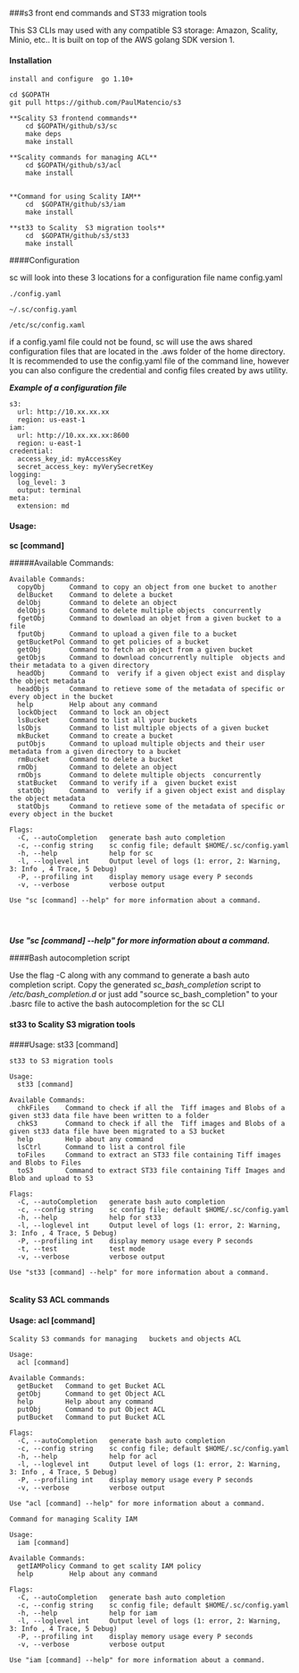 ###s3  front end  commands and ST33 migration tools

This S3  CLIs  may used with any compatible S3 storage: Amazon, Scality, Minio, etc..
It is built on top of the AWS golang SDK version 1. 

####  Installation

~~~~
install and configure  go 1.10+

cd $GOPATH
git pull https://github.com/PaulMatencio/s3

**Scality S3 frontend commands**
    cd $GOPATH/github/s3/sc
    make deps
    make install

**Scality commands for managing ACL** 
    cd $GOPATH/github/s3/acl 
    make install


**Command for using Scality IAM**
    cd  $GOPATH/github/s3/iam
    make install 

**st33 to Scality  S3 migration tools**
    cd  $GOPATH/github/s3/st33
    make install 
~~~~

####Configuration 

sc will look into these 3 locations for a configuration file name config.yaml

`./config.yaml`

`~/.sc/config.yaml`

`/etc/sc/config.xaml`

if a config.yaml file could not be found, sc will use the aws shared configuration 
files that are located in the .aws folder of the home directory. It is recommended to use the 
config.yaml file of the command line, however you can also configure the credential and
config files created by aws utility. 

***Example of a configuration file***
~~~~
s3:
  url: http://10.xx.xx.xx
  region: us-east-1
iam:
  url: http://10.xx.xx.xx:8600
  region: u-east-1
credential:
  access_key_id: myAccessKey
  secret_access_key: myVerySecretKey
logging:
  log_level: 3
  output: terminal   
meta:
  extension: md

~~~~

#### Usage:
  
  **sc [command]**

#####Available Commands:

~~~~
Available Commands:
  copyObj      Command to copy an object from one bucket to another
  delBucket    Command to delete a bucket
  delObj       Command to delete an object
  delObjs      Command to delete multiple objects  concurrently
  fgetObj      Command to download an objet from a given bucket to a file
  fputObj      Command to upload a given file to a bucket
  getBucketPol Command to get policies of a bucket
  getObj       Command to fetch an object from a given bucket
  getObjs      Command to download concurrently nultiple  objects and their metadata to a given directory
  headObj      Command to  verify if a given object exist and display the object metadata
  headObjs     Command to retieve some of the metadata of specific or every object in the bucket
  help         Help about any command
  lockObject   Command to lock an object
  lsBucket     Command to list all your buckets
  lsObjs       Command to list multiple objects of a given bucket
  mkBucket     Command to create a bucket
  putObjs      Command to upload multiple objects and their user metadata from a given directory to a bucket
  rmBucket     Command to delete a bucket
  rmObj        Command to delete an object
  rmObjs       Command to delete multiple objects  concurrently
  statBucket   Command to verify if a  given bucket exist
  statObj      Command to  verify if a given object exist and display the object metadata
  statObjs     Command to retieve some of the metadata of specific or every object in the bucket

Flags:
  -C, --autoCompletion   generate bash auto completion
  -c, --config string    sc config file; default $HOME/.sc/config.yaml
  -h, --help             help for sc
  -l, --loglevel int     Output level of logs (1: error, 2: Warning, 3: Info , 4 Trace, 5 Debug)
  -P, --profiling int    display memory usage every P seconds
  -v, --verbose          verbose output

Use "sc [command] --help" for more information about a command.

    
    
~~~~
***Use "sc [command] --help" for more information about a command.***

####Bash autocompletion script

Use the flag -C along with any command to generate a bash auto completion script.
 Copy the generated _sc_bash_completion_ script to _/etc/bash_completion.d_ or 
 just add "source sc_bash_completion" to your .basrc file to active the bash autocompletion
 for the sc CLI



####  st33 to Scality  S3 migration tools

####Usage:   st33 [command]
~~~
st33 to S3 migration tools

Usage:
  st33 [command]

Available Commands:
  chkFiles    Command to check if all the  Tiff images and Blobs of a given st33 data file have been written to a folder
  chkS3       Command to check if all the  Tiff images and Blobs of a given st33 data file have been migrated to a S3 bucket
  help        Help about any command
  lsCtrl      Command to list a control file
  toFiles     Command to extract an ST33 file containing Tiff images and Blobs to Files
  toS3        Command to extract ST33 file containing Tiff Images and Blob and upload to S3

Flags:
  -C, --autoCompletion   generate bash auto completion
  -c, --config string    sc config file; default $HOME/.sc/config.yaml
  -h, --help             help for st33
  -l, --loglevel int     Output level of logs (1: error, 2: Warning, 3: Info , 4 Trace, 5 Debug)
  -P, --profiling int    display memory usage every P seconds
  -t, --test             test mode
  -v, --verbose          verbose output

Use "st33 [command] --help" for more information about a command.


~~~

####  Scality S3 ACL commands
#### Usage:  acl [command]
~~~
Scality S3 commands for managing   buckets and objects ACL

Usage:
  acl [command]

Available Commands:
  getBucket   Command to get Bucket ACL
  getObj      Command to get Object ACL
  help        Help about any command
  putObj      Command to put Object ACL
  putBucket   Command to put Bucket ACL

Flags:
  -C, --autoCompletion   generate bash auto completion
  -c, --config string    sc config file; default $HOME/.sc/config.yaml
  -h, --help             help for acl
  -l, --loglevel int     Output level of logs (1: error, 2: Warning, 3: Info , 4 Trace, 5 Debug)
  -P, --profiling int    display memory usage every P seconds
  -v, --verbose          verbose output

Use "acl [command] --help" for more information about a command.

~~~

~~~
Command for managing Scality IAM

Usage:
  iam [command]

Available Commands:
  getIAMPolicy Command to get scality IAM policy
  help         Help about any command

Flags:
  -C, --autoCompletion   generate bash auto completion
  -c, --config string    sc config file; default $HOME/.sc/config.yaml
  -h, --help             help for iam
  -l, --loglevel int     Output level of logs (1: error, 2: Warning, 3: Info , 4 Trace, 5 Debug)
  -P, --profiling int    display memory usage every P seconds
  -v, --verbose          verbose output

Use "iam [command] --help" for more information about a command.


~~~